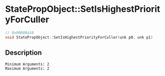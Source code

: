 # StatePropObject::SetIsHighestPriorityForCuller
```c
// 0x00608a10
void StatePropObject::SetIsHighestPriorityForCuller(unk p0, unk p1)
```
## Description
```
Minimum Arguments: 2
Maximum Arguments: 2
```
